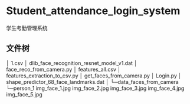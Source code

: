 # Student_attendance_login_system
学生考勤管理系统
## 文件树
│  1.csv
│  dlib_face_recognition_resnet_model_v1.dat
│  face_reco_from_camera.py
│  features_all.csv
│  features_extraction_to_csv.py
│  get_faces_from_camera.py
│  Login.py
│  shape_predictor_68_face_landmarks.dat
│
└─data_faces_from_camera
    └─person_1
            img_face_1.jpg
            img_face_2.jpg
            img_face_3.jpg
            img_face_4.jpg
            img_face_5.jpg
